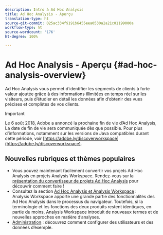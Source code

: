 ```yaml
---
description: Intro à Ad Hoc Analysis
title: Ad Hoc Analysis - Aperçu
translation-type: ht
source-git-commit: 025ac334f9191b6455eea0530a2a21c01199000a
workflow-type: ht
source-wordcount: '176'
ht-degree: 100%

---
```



# Ad Hoc Analysis - Aperçu {#ad-hoc-analysis-overview}

Ad Hoc Analysis vous permet d’identifier les segments de clients à forte valeur ajoutée grâce à des informations illimitées en temps réel sur les visiteurs, puis d’étudier en détail les données afin d’obtenir des vues précises et complètes de vos clients.

>[!Important]
>Le 6 août 2018, Adobe a annoncé la prochaine fin de vie d’Ad Hoc Analysis, La date de fin de vie sera communiquée dès que possible. Pour plus d’informations, notamment sur les versions de Java compatibles durant cette période, voir [https://adobe.ly/discoverworkspace](https://adobe.ly/discoverworkspace).

## Nouvelles rubriques et thèmes populaires

* Vous pouvez maintenant facilement convertir vos projets Ad Hoc Analysis en projets Analysis Workspace. Rendez-vous sur la [présentation du convertisseur de projets Ad Hoc Analysis](/help/analyze/ad-hoc-analysis/c-aha-project-converter/aha2aw-overview.md) pour découvrir comment faire !
* Consultez la section [Ad Hoc Analysis et Analysis Workspace](/help/analyze/analysis-workspace/workspace-faq/adhocanalysis-vs-analysisworkspace.md) : Analysis Workspace apporte une grande partie des fonctionnalités des Ad Hoc Analysis dans le processus du navigateur. Toutefois, si la terminologie et les fonctions des deux produits restent identiques, en partie du moins, Analysis Workspace introduit de nouveaux termes et de nouvelles approches en matière d’analyses.
* [Administration](/help/analyze/ad-hoc-analysis/c-administration.md) : découvrez comment configurer des utilisateurs et des données d’exemple.
